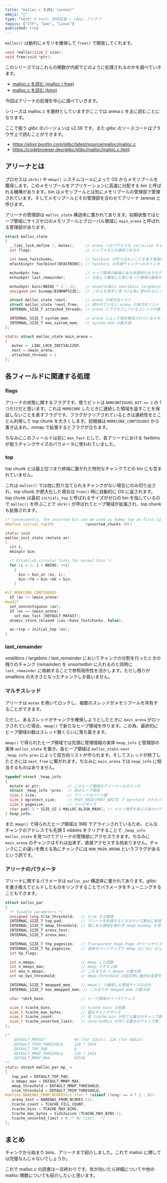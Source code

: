 ```yaml
---
title: "malloc.c を読む (arena)"
emoji: "🐷"
type: "tech" # tech: 技術記事 / idea: アイデア
topics: ["CTF", "pwn", "Linux"]
published: true
---
```


`malloc()` は動的にメモリを確保して `free()` で開放してくれます。

```c
void *malloc(size_t size);
void free(void *ptr);
```

このシリーズではこれらの関数が内部でどのように処理されるのかを調べていきます。

- [malloc.c を読む (malloc / free)](https://zenn.dev/anko/articles/malloc-malloc-free)
- [malloc.c を読む (bins)](https://zenn.dev/anko/articles/malloc-each-bins)

今回はアリーナの処理を中心に調べていきます。

シリーズは malloc.c を題材としていますがここでは arena.c を主に読むことになります。

ここで扱う glibc のバージョンは v2.38 です。また glibc のソースコードはブラウザ上で読むことができます。

- https://elixir.bootlin.com/glibc/latest/source/malloc/malloc.c
- https://codebrowser.dev/glibc/glibc/malloc/malloc.c.html

## アリーナとは
プロセスは `sbrk()` や `mmap()` システムコールによって OS からメモリプールを獲得します。このメモリプールをアプリケーションに高速に分配する bin と呼ばれる機構があります。bin はメモリプールとは別にメモリプールの管理部で管理されています。そしてメモリプールとその管理部を合わせてアリーナ (arena) と呼びます。

アリーナの管理部は `malloc_state` 構造体に書かれてあります。初期状態ではヒープ領域にサイズゼロのメモリプールとグローバル領域に `main_arena` と呼ばれる管理部があります。

```c
struct malloc_state
{
  __libc_lock_define (, mutex);     // arena へのアクセスを serialize する
  int flags;                        // ヒープメモリが連続であるか

  int have_fastchunks;              // fastbins が空ではないことを表す真偽値
  mfastbinptr fastbinsY[NFASTBINS]; // fastbins の先頭チャンクへのポインタ

  mchunkptr top;                    // ヒープ領域の最後にある未使用の大きなチャンク
  mchunkptr last_remainder;         // 分割して確保した際に余った領域の最新のチャンク

  mchunkptr bins[NBINS * 2 - 2];    // unsortedbin smallbins largebins の先頭・末尾
  unsigned int binmap[BINMAPSIZE];  // これらを素早く見つける為に使われるビットベクタ

  struct malloc_state *next;        // arena の単方向リスト
  struct malloc_state *next_free;   // 使われていない arena の単方向リスト
  INTERNAL_SIZE_T attached_threads; // arena にアクセスしているスレッドの数

  INTERNAL_SIZE_T system_mem;       // arena によって現在確保されているメモリの合計値
  INTERNAL_SIZE_T max_system_mem;   // system_mem の最大値
};

static struct malloc_state main_arena =
{
  .mutex = _LIBC_LOCK_INITIALIZER,
  .next = &main_arena,
  .attached_threads = 1
};
```

## 各フィールドに関連する処理
### flags
アリーナの状態に関するフラグです。使うビットは `NONCONTIGUOS_BIT == 2` の 1 つだけだと思います。これは `MORECORE` したときに連続した領域を返すことを保証しないことを表すフラグです。フラグがクリアされているときは連続性をとことん利用して top chunk を大きくします。初期値は `MORECORE_CONTIGUOUS` から書き込まれ、mmap で拡張するとフラグが立ちます。

ちなみにこのフィールドは前に `max_fast` として、各アリーナにおける fastbins が扱うチャンクサイズのパラメータに使われていました。

### top
top chunk とは最上位つまり終端に置かれた特別なチャンクでどの bin にも含まれていません。

これは `malloc()` では他に割り当てられるチャンクがない場合にのみ切り出され、top chunk が肥大化した場合は `free()` 時に自動的に OS に返されます。top chunk は最初 `initiali_top` と呼ばれるサイズがゼロの bin を指しているので `malloc()` を呼ぶことで `sbrk()` が呼ばれてヒープ領域が拡張され、top chunk も拡張されます。

```c
/* Conveniently, the unsorted bin can be used as dummy top on first call */
#define initial_top(M)              (unsorted_chunks (M))

static void
malloc_init_state (mstate av)
{
  int i;
  mbinptr bin;

  /* Establish circular links for normal bins */
  for (i = 1; i < NBINS; ++i)
    {
      bin = bin_at (av, i);
      bin->fd = bin->bk = bin;
    }

#if MORECORE_CONTIGUOUS
  if (av != &main_arena)
#endif
  set_noncontiguous (av);
  if (av == &main_arena)
    set_max_fast (DEFAULT_MXFAST);
  atomic_store_relaxed (&av->have_fastchunks, false);

  av->top = initial_top (av);
}
```

### last_remainder
smallbins / largebins / last_remainder においてチャンクの分割を行ったときの残りのチャンク (remainder) を unsortedbin に入れるのと同時に `last_remainder` に格納することで参照局所性を活かします。ただし残りが smallbins の大きさとなったチャンクしか扱いません。

### マルチスレッド
アリーナは `mutex` を用いてロックし、複数のスレッドがメモリプールを共有することができます。

ただし、あるスレッドがチャンクを確保しようとしたときに `main_arena` がロックされていた場合、`mmap()` で新たなヒープ領域を作ります。この為、最終的にヒープ領域の数はスレッド数くらいに落ち着きます。

`mmap()` で得られたヒープ領域では先頭に管理情報の実体 `heap_info` と管理部の実体 `malloc_state` を置き、各ヒープ領域は `malloc_state.next` `_heap_info.prev` によって双方向リストが作られます。そしてスレッドが終了したときには `next_free` に繋がれます。ちなみに `main_arena` では `heap_info` に相当するものはありません。

```c
typedef struct _heap_info
{
  mstate ar_ptr;            // このヒープ領域のアリーナへのポインタ
  struct _heap_info *prev;  // 前のヒープ領域
  size_t size;              // アリーナのバイト数
  size_t mprotect_size;     // PROT_READ|PROT_WRITE で mprotect されたバイト数
  size_t pagesize;          // ページサイズ
  char pad[-3 * SIZE_SZ & MALLOC_ALIGN_MASK]; // メモリ境界を揃える為のパディング
} heap_info;
```

また `mmap()` で得られたヒープ領域は 1MB でアラインされているため、どんなチャンクのアドレスでも先頭 5 nibbles をクリアすることで `_heap_info` `malloc_state` を見つけてアリーナの管理部にアクセスできます。ちなみに `main_arena` のチャンクはそれは出来ず、直接アクセスする他ありません。チャンクにこの違いを教える為にチャンクには `NON_MAIN_ARENA` というフラグがあるという訳です。

### アリーナのパラメータ
アリーナに関するパラメータは `malloc_par` 構造体に書かれてあります。glibc を書き換えてビルドしたものをリンクすることでパラメータをチューニングすることもできます。

```c
struct malloc_par
{
  /* Tunable parameters */
  unsigned long trim_threshold;   // trim する閾値
  INTERNAL_SIZE_T top_pad;        // アリーナを拡張するときのサイズ算出に使用
  INTERNAL_SIZE_T mmap_threshold; // 既にある領域を使わず mmap munmap を用いて管理するサイズの閾値
  INTERNAL_SIZE_T arena_test;
  INTERNAL_SIZE_T arena_max;

  INTERNAL_SIZE_T thp_pagesize;   // Transparent Huge Page のページサイズ
  INTERNAL_SIZE_T hp_pagesize;    // 通常のページサイズで mmap はこれに align される
  int hp_flags;

  int n_mmaps;                    // mmap した回数
  int n_mmaps_max;                // mmap できる上限
  int max_n_mmaps;                // これまでの n_mmaps の最大値
  int no_dyn_threshold;           // mmap_threshold の設定時に動的な変更をやめる為のフラグ

  INTERNAL_SIZE_T mmapped_mem;    // mmap() で確保した領域サイズの合計
  INTERNAL_SIZE_T max_mmapped_mem; // これまでの mmaped_mem の最大値

  char *sbrk_base;                // ヒープ領域のベースアドレス

  size_t tcache_bins;             // tcache bins の総数
  size_t tcache_max_bytes;        // 最大チャンクサイズ
  size_t tcache_count;            // 各 tcache bin が持てる最大のチャンク数
  size_t tcache_unsorted_limit;   // unsortedbin が持てる最大のチャンク数
};

/*
    DEFAULT_MXFAST             64 (for 32bit), 128 (for 64bit)
    DEFAULT_TRIM_THRESHOLD     128 * 1024
    DEFAULT_TOP_PAD            0
    DEFAULT_MMAP_THRESHOLD     128 * 1024
    DEFAULT_MMAP_MAX           65536
*/
static struct malloc_par mp_ =
{
  .top_pad = DEFAULT_TOP_PAD,
  .n_mmaps_max = DEFAULT_MMAP_MAX,
  .mmap_threshold = DEFAULT_MMAP_THRESHOLD,
  .trim_threshold = DEFAULT_TRIM_THRESHOLD,
#define NARENAS_FROM_NCORES(n) ((n) * (sizeof (long) == 4 ? 2 : 8))
  .arena_test = NARENAS_FROM_NCORES (1),
  .tcache_count = TCACHE_FILL_COUNT,
  .tcache_bins = TCACHE_MAX_BINS,
  .tcache_max_bytes = tidx2usize (TCACHE_MAX_BINS-1),
  .tcache_unsorted_limit = 0 /* No limit.  */
};
```

## まとめ
チャンクから始まり bins、アリーナまで紹介しました。これで malloc に関しては完璧なんじゃないでしょうか。

これで malloc.c の読書は一旦終わりです。気が向いたら詳細についてや他の malloc 関数についても紹介したいと思います。
